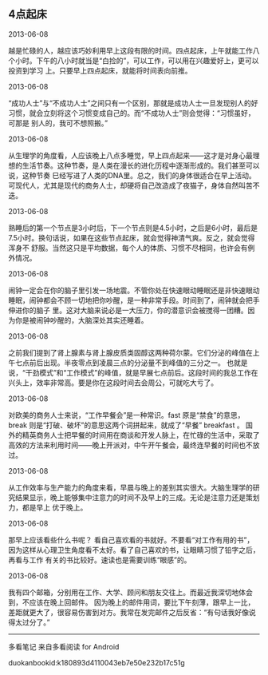 ## 4点起床

  

2013-06-08

越是忙碌的人，越应该巧妙利用早上这段有限的时间。四点起床，上午就能工作八个小时。下午的八小时就当是“白捡的”，可以工作，可以用在兴趣爱好上，更可以投资到学习
上。只要早上四点起床，就能将时间表向前推。

  

2013-06-08

“成功人士”与“不成功人士”之间只有一个区别，那就是成功人士一旦发现别人的好习惯，就会立刻将这个习惯变成自己的。而“不成功人士”则会觉得：“习惯虽好，可那是
别人的，我可不想照搬。”

  

2013-06-08

从生理学的角度看，人应该晚上八点多睡觉，早上四点起来——这才是对身心最理想的生活节奏。这种节奏，是人类在漫长的进化历程中逐渐形成的。我们甚至可以说，这种节奏
巳经写进了人类的DNA里。总之，我们的身体很适合在早上活动。可现代人，尤其是现代的商务人士，却硬将自己改造成了夜猫子，身体自然叫苦不迭。

  

2013-06-08

熟睡后的第一个节点是3小时后，下一个节点则是4.5小时，之后是6小时，最后是7.5小时。换句话说，如果在这些节点起床，就会觉得神清气爽。反之，就会觉得浑身不
舒服。当然这只是平均数据，每个人的体质、习惯不尽相同，也许会有例外情况。

  

2013-06-08

闹钟一定会在你的脑子里引发一场地震。不管你处在快速眼动睡眠还是非快速眼动睡眠，闹钟都会不顾一切地把你吵醒，是一种非常手段。时间到了，闹钟就会把手伸进你的脑子
里。这对大脑来说必是一大压力，你的潜意识会被搅得一团糟。因为你是被闹钟吵醒的，大脑深处其实还睡着。

  

2013-06-08

之前我们提到了肾上腺素与肾上腺皮质类固醇这两种荷尔蒙。它们分泌的峰值在上午七点前后出现。半夜零点到凌晨三点的分泌量不到峰值的三分之一。
也就是说，“干劲模式”和“工作模式”的峰值，就是早展七点前后。这段时间的我总工作在兴头上，效率非常高。要是你在这段时间去会周公，可就吃大亏了。

  

2013-06-08

对欧美的商务人士来说，“工作早餐会”是一种常识。fast 原是“禁食”的意思， break 则是“打破、破坏”的意思这两个词拼起来，就成了“早餐”
breakfast 。
国外的精英商务人士把早餐的时间用在商谈和开发人脉上，在忙碌的生活中，采取了高效的方法来利用时间——晚上开派对，中午开午餐会，最终连早餐的时间也不放过。

  

2013-06-08

从工作效率与生产能力的角度来看，早晨与晚上的差别其实很大。大脑生理学的研究结果显示，晚上能够集中注意力的时间不及早上的三成。无论是注意力还是策划力，都是早上
优于晚上。

  

2013-06-08

那早上应该看些什么书呢？ 看自己喜欢看的书就好。不要看“对工作有用的书”，因为这样从心理卫生角度看不太好。看了自己喜欢的书，让眼睛习惯了铅字之后，再看与工作
有关的书比较好。速读也是需要训练“眼感”的。

  

2013-06-08

我有四个邮箱，分别用在工作、大学、顾问和朋友交往上。而最近我深切地体会到，不应该在晚上回邮件。
因为晚上的邮件用词，要比下午刻薄，跟早上一比，差距就更大了，很容易伤害到对方。我常在发完邮件之后反省：“有句话我好像说得太过分了。”

* * *

多看笔记 来自多看阅读 for Android

duokanbookid:k180893d4110043eb7e50e232b17c51g


